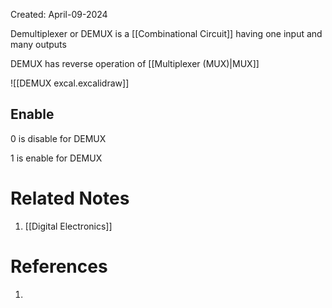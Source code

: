 Created: April-09-2024

Demultiplexer or DEMUX is a [[Combinational Circuit]] having one input and many outputs

DEMUX has reverse operation of [[Multiplexer (MUX)|MUX]]

![[DEMUX excal.excalidraw]]
## Enable

0 is disable for DEMUX

1 is enable for DEMUX
# Related Notes

1. [[Digital Electronics]]
# References

1. 